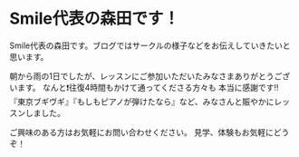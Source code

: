 # Smile代表の森田です！

Smile代表の森田です。ブログではサークルの様子などをお伝えしていきたいと思います。

朝から雨の1日でしたが、レッスンにご参加いただいたみなさまありがとうございます。
なんと❗️往復4時間もかけて通ってくださる方々も
本当に感謝です‼
『東京ブギヴギ』『もしもピアノが弾けたなら』など、みなさんと賑やかにレッスンしました。

ご興味のある方はお気軽にお問い合わせください。
見学、体験もお気軽にどうぞ！
